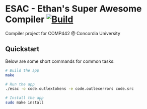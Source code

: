 # ESAC - Ethan's Super Awesome Compiler [![Build](https://github.com/obonobo/compiler/actions/workflows/test.yml/badge.svg)](https://github.com/obonobo/compiler/actions/workflows/test.yml)

Compiler project for COMP442 @ Concordia University

## Quickstart

Below are some short commands for common tasks:

```bash
# Build the app
make

# Run the app
./esac -o code.outlextokens -e code.outlexerrors code.src

# Install the app
sudo make install
```
